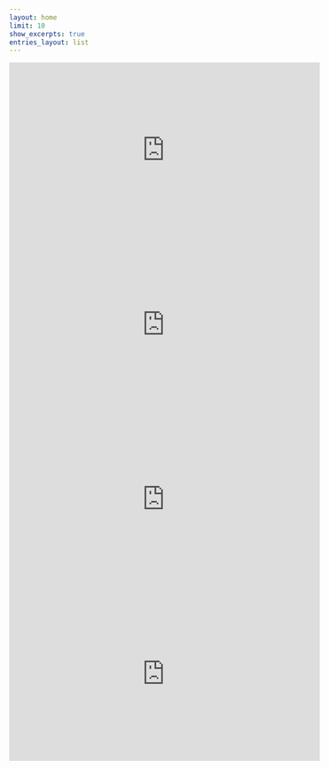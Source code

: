 ```yaml
---
layout: home
limit: 10
show_excerpts: true
entries_layout: list
---
```


<div class="embed-responsive embed-responsive-16by9">
<iframe width="560" height="315" src="https://www.youtube.com/embed/FwuOOBuVKk4?si=T9w3I5tPVq6eq4El" title="YouTube video player" frameborder="0" allow="accelerometer; autoplay; clipboard-write; encrypted-media; gyroscope; picture-in-picture; web-share" referrerpolicy="strict-origin-when-cross-origin" allowfullscreen></iframe></div>
<iframe width="560" height="315" src="https://www.youtube.com/embed/cnMjx8vJxsw?si=tDlXzwm51_L1hvUC" title="YouTube video player" frameborder="0" allow="accelerometer; autoplay; clipboard-write; encrypted-media; gyroscope; picture-in-picture; web-share" referrerpolicy="strict-origin-when-cross-origin" allowfullscreen></iframe>
<iframe width="560" height="315" src="https://www.youtube.com/embed/eK0azD9X9e8?si=ViPuLDy9x78tZXBW" title="YouTube video player" frameborder="0" allow="accelerometer; autoplay; clipboard-write; encrypted-media; gyroscope; picture-in-picture; web-share" referrerpolicy="strict-origin-when-cross-origin" allowfullscreen></iframe>
<iframe width="560" height="315" src="https://www.youtube.com/embed/DhIEntQOKF4?si=aO0j6ICWsXnRhUAU" title="YouTube video player" frameborder="0" allow="accelerometer; autoplay; clipboard-write; encrypted-media; gyroscope; picture-in-picture; web-share" referrerpolicy="strict-origin-when-cross-origin" allowfullscreen></iframe>
